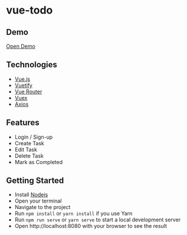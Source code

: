# vue-todo

## Demo
[Open Demo](https://todo-vue-app.vercel.app)

## Technologies

* [Vue.js](https://vuejs.org)
* [Vuetify](https://vuetifyjs.com)
* [Vue Router](https://router.vuejs.org)
* [Vuex](https://vuex.vuejs.org)
* [Axios](https://github.com/axios/axios)

## Features

* Login / Sign-up
* Create Task
* Edit Task
* Delete Task
* Mark as Completed

## Getting Started

* Install [Nodejs](https://nodejs.org/en/)
* Open your terminal
* Navigate to the project
* Run ``` npm install ``` or ``` yarn install ``` if you use Yarn
* Run ``` npm run serve ``` or ``` yarn serve ``` to start a local development server
* Open http://localhost:8080 with your browser to see the result